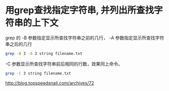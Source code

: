 # 用grep查找指定字符串, 并列出所查找字符串的上下文

grep 的 -B 参数指定显示所查找字符串之前的几行， -A 参数指定显示所查找字符串之后的几行

```bash
grep -B 3 -A 3 string filename.txt
```

-C 参数显示所查找字符串前后相同的行数，效果同上命令。

```bash
grep -C 3 string filename.txt
```



http://blog.topspeedsnail.com/archives/72